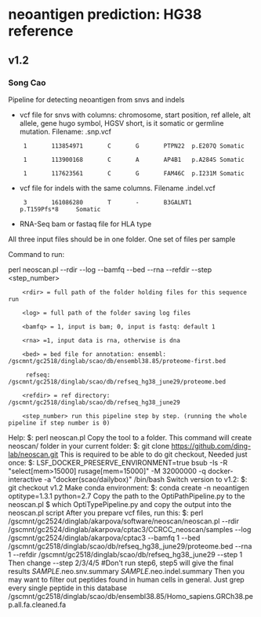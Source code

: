 # neoantigen prediction: HG38 reference #
## v1.2 #
### Song Cao ###

Pipeline for detecting neoantigen from snvs and indels


 - vcf file for snvs with columns: chromosome, start position, ref allele, alt allele, gene hugo symbol, HGSV short, is it somatic or germline mutation. Filename: <id>.snp.vcf

        1       113854971       C       G       PTPN22  p.E207Q Somatic

        1       113900168       C       A       AP4B1   p.A284S Somatic

        1       117623561       C       G       FAM46C  p.I231M Somatic
 
 - vcf file for indels with the same columns. Filename <id>.indel.vcf

        3       161086280       T       -       B3GALNT1        p.T159Pfs*8     Somatic
 
 - RNA-Seq bam or fastaq file for HLA type

All three input files should be in one folder. One set of files per sample

Command to run: 

perl neoscan.pl --rdir <rdir> --log <log> --bamfq <bamfq> --bed <bed> --rna <rna> --refdir <refdir> --step <step_number> 

        <rdir> = full path of the folder holding files for this sequence run

        <log> = full path of the folder saving log files

        <bamfq> = 1, input is bam; 0, input is fastq: default 1

        <rna> =1, input data is rna, otherwise is dna

        <bed> = bed file for annotation: ensembl: /gscmnt/gc2518/dinglab/scao/db/ensembl38.85/proteome-first.bed

         refseq: /gscmnt/gc2518/dinglab/scao/db/refseq_hg38_june29/proteome.bed

        <refdir> = ref directory: /gscmnt/gc2518/dinglab/scao/db/refseq_hg38_june29

        <step_number> run this pipeline step by step. (running the whole pipeline if step number is 0)
Help: 
    $: perl neoscan.pl
Copy the tool to a folder. This command will create neoscan/ folder in your current folder:
    $: git clone https://github.com/ding-lab/neoscan.git
This is required to be able to do git checkout, Needed just once:
    $: LSF_DOCKER_PRESERVE_ENVIRONMENT=true bsub -Is -R "select[mem>15000] rusage[mem=15000]" -M 32000000 -q docker-interactive -a "docker(scao/dailybox)" /bin/bash
Switch version to v1.2:
    $: git checkout v1.2
Make conda environment:
    $: conda create -n neoantigen optitype=1.3.1 python=2.7
Copy the path to the OptiPathPipeline.py to the neoscan.pl
    $ which OptiTypePipeline.py
    and copy the output into the neoscan.pl script
After you prepare vcf files, run this:
    $: perl /gscmnt/gc2524/dinglab/akarpova/software/neoscan/neoscan.pl --rdir /gscmnt/gc2524/dinglab/akarpova/cptac3/CCRCC_neoscan/samples --log /gscmnt/gc2524/dinglab/akarpova/cptac3 --bamfq 1 --bed /gscmnt/gc2518/dinglab/scao/db/refseq_hg38_june29/proteome.bed --rna 1 --refdir /gscmnt/gc2518/dinglab/scao/db/refseq_hg38_june29 --step 1
Then change --step 2/3/4/5
#Don't run step6, step5 will give the final results
*SAMPLE*.neo.snv.summary
*SAMPLE*.neo.indel.summary
Then you may want to filter out peptides found in human cells in general. Just grep every single peptide in this database 
/gscmnt/gc2518/dinglab/scao/db/ensembl38.85/Homo_sapiens.GRCh38.pep.all.fa.cleaned.fa

